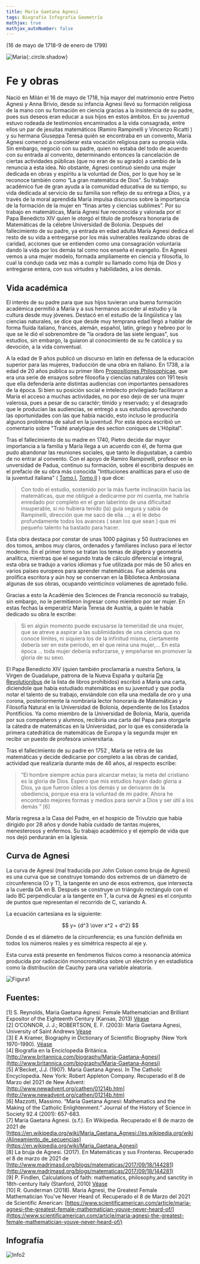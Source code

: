 ```yaml
---
title: María Gaetana Agnesi
tags: Biografía Infografía Geometría
mathjax: true
mathjax_autoNumber: false
---
```


(16 de mayo de 1718-9 de enero de 1799)

![Maria](https://raw.githubusercontent.com/A-C-C-Guadalupe-Ortiz-De-Landazuri/Blog/master/infografias/Agnesi/Retrato.png){:.circle.shadow}

# Fe y obras

Nació en Milán el 16 de mayo de 1718, hija mayor del matrimonio entre Pietro Agnesi y Anna Brivio, desde su infancia Agnesi llevó su formación religiosa de la mano con su formación en ciencia gracias a la insistencia de su padre, pues sus deseos eran educar a sus hijos en estos ámbitos. En su juventud estuvo rodeada de testimonios encaminados a la vida consagrada, entre ellos un par de jesuitas matemáticos (Ramiro Rampinelli y Vincenzo Ricatti ) y su hermana Giuseppa Teresa quién se encontraba en un convento, María Agnesi comenzó a considerar esta vocación religiosa para su propia vida. Sin embargo, negoció con su padre, quien no estaba del todo de acuerdo con su entrada al convento, determinando entonces la cancelación de ciertas actividades públicas (que no eran de su agrado) a cambio de la renuncia a esta idea.
No obstante, Agnesi continuó siendo una mujer dedicada en obras y espíritu a la voluntad de Dios, por lo que hoy se le reconoce también como “La gran matemática de Dios”. Su trabajo académico fue de gran ayuda a la comunidad educativa de su tiempo,  su vida dedicada al servicio de su familia son reflejo de su entrega a Dios, y a través de la moral aprendida María impulsa discursos sobre la importancia de la formación de la mujer en “finas artes y ciencias sublimes”.
Por su trabajo en matemáticas, María Agnesi fue reconocida y valorada por el Papa Benedicto XIV quien le otorgó el título de profesora honoraria de Matemáticas de la célebre Universidad de Bolonia.
Después del fallecimiento de su padre, ya entrada en edad adulta María Agnesi dedica el resto de su vida a entregarse por los más vulnerables realizando obras de caridad, acciones que se entienden como una consagración voluntaria dando la vida por los demás tal como nos enseña el evangelio.
En Agnesi vemos a una mujer modelo, formada ampliamente en ciencia y filosofía, lo cual la condujo cada vez más a cumplir su llamado como hija de Dios y entregarse entera, con sus virtudes y habilidades, a los demás.

## Vida académica

El interés de su padre para que sus hijos tuvieran una buena formación académica permitió a María y a sus hermanos acceder al estudio y la cultura desde muy jóvenes. Destacó en el estudio de la lingüística y las ciencias naturales, se dice que desde muy temprana edad llegó a hablar de forma fluida italiano, francés, alemán, español, latín, griego y hebreo por lo que se le dió el sobrenombre de "la oradora de las siete lenguas", sus estudios, sin embargo, la guiaron al conocimiento de su fe católica y su devoción, a la vida conventual. 

A la edad de 9 años publicó un discurso en latín en defensa de la educación superior para las mujeres, traducción de una obra en italiano. En 1738, a la edad de 20 años publica su primer libro [Propositiones Philosophicae](https://books.google.com.mx/books?id=JGnBZg_z890C&pg=PP5&lpg=PP5&dq=Propositiones+philosophicae+/+quas+crebris+disputationibus+domi+habitis+coram+clarissimis+viris+explicabat&source=bl&ots=su1pi1MY7u&sig=ACfU3U3dhmc7sKgj6gJxafBj-aQLpxssDA&hl=en&sa=X&ved=2ahUKEwi3vb7PgKLvAhUJQK0KHd-jC80Q6AEwBXoECAcQAw#v=onepage&q&f=false), que era una serie de ensayos sobre filosofía y ciencias naturales con 191 tesis que ella defendería ante distintas audiencias con importantes pensadores de la época. Si bien su posición social e intelecto privilegiado facilitaron a María el acceso a muchas actividades, no por eso dejo de ser una mujer valerosa, pues a pesar de su caractér; tímido y reservado; y el desagrado que le producían las audiencias, se entregó a sus estudios aprovechando las oportunidades con las que había nacido, esto incluso le produciría algunos problemas de salud en la juventud. Por esta época escribió un comentario sobre "Traité analytique des section coniques de L'Hôpital". 

Tras el fallecimiento de su madre en 1740, Pietro decide dar mayor importancia a la familia y María llega a un acuerdo con él, de forma que pudo abandonar las reuniones sociales, que tanto le disgustaban, a cambio de no entrar al convento. Con el apoyo de Ramiro Rampinelli, profesor en la unversidad de Padua, continuo su formación, sobre él escribiría después en el prefacio de su obra más conocida "Intituciones analíticas para el uso de la juventud italiana" ( [Tomo I](https://archive.org/details/BUSA298_183), [Tomo II](https://archive.org/details/A298184) ) que dice:

>Con todo el estudio, sostenido por la más fuerte inclinación hacia las matemáticas, que me obligué a dedicarme por mi cuenta, me habría enredado por completo en el gran laberinto de una dificultad insuperable, si no hubiera tenido (la) guía segura y sabia de Rampinelli, dirección que me sacó de ella ...; a él le debo profundamente todos los avances ( sean los que sean ) que mi pequeño talento ha bastado para hacer.

Esta obra destaca por constar de unas 1000 páginas y 50 ilustraciones en dos tomos, ambos muy claros, ordenados y familiares incluso para el lector moderno. En el primer tomo se tratan los temas de álgebra y geometría analítica, mientras que el segundo trata de cálculo diferencial e integral, esta obra se tradujo a varios idiomas y fue utilizada por más de 50 años en varios países europeos para aprender matemáticas. Fue además una prolífica escritora y aún hoy se conservan en la Biblioteca Ambrosiana algunas de sus obras, ocupando veinticínco volúmenes de apretado folio.

Gracias a esto la Académie des Sciences de Francia reconoció su trabajo, sin embargo, no le permitieron ingresar como miembro por ser mujer. En estas fechas la emperatriz María Teresa de Austria, a quién le había dedicado su obra le escribe:

>Si en algún momento puede excusarse la temeridad de una mujer, que se atreve a aspirar a las sublimidades de una ciencia que no conoce límites, ni siquiera los de la infinitud misma, ciertamente debería ser en este período, en el que reina una mujer,… En esta época … toda mujer debería esforzarse, y empeñarse en promover la gloria de su sexo.

El Papa Benedicto XIV (quien también proclamaría a nuestra Señora, la Virgen de Guadalupe, patrona de la Nueva España y quitaría [De Revolutionibus](https://archive.org/details/nicolaicopernici00cope_0) de la lista de libros prohibidos) escribió a María una carta, diciendole que había estudiado matemáticas en su juventud y que podía notar el talento de su trabajo, enviándole con ella una medalla de oro y una corona, posteriormente la nombraría lector honoraría de Matemáticas y Filosofía Natural en la Universidad de Bolonia, dependiente de los Estados Pontificios. Ya como miembro de la Universidad de Bolonia, María, querida por sus compañeros y alumnos, recibiría una carta del Papa para otorgarle la cátedra de matemáticas en la Universidad, por lo que es considerada la primera catedrática de matemáticas de Europa y la segunda mujer en recibir un puesto de profesora universitaria.

Tras el fallecimiento de su padre en 1752 , María se retira de las matemáticas y decide dedicarse por completo a las obras de caridad, actividad que realizaría durante más de 46 años, al respecto escribe:
>“El hombre siempre actúa para alcanzar metas; la meta del cristiano es la gloria de Dios. Espero que mis estudios hayan dado gloria a Dios, ya que fueron útiles a los demás y se derivaron de la obediencia, porque esa era la voluntad de mi padre. Ahora he encontrado mejores formas y medios para servir a Dios y ser útil a los demás ” [6]

María regresa a la Casa del Padre, en el hospicio de Trivulzio que había dirigido por 28 años y donde había cuidado de tantas mujeres, menesterosos y enfermos. Su trabajo académico y el ejemplo de vida que nos dejó perdurarán en la Iglesia.


## Curva de Agnesi

La curva de Agnesi (mal traducida por John Colson como bruja de Agnesi) es una curva que se construye tomando dos extremos de un diámetro de circunferencia (O y T), la tangente en uno de esos extremos, que intersecta a la cuerda OA en B. Después se construye un triángulo rectángulo  con el lado BC perpendicular a la tangente en T, la curva de Agnesi es el conjunto de puntos que representan el recorrido de C, variando A.

La ecuación cartesiana es la siguiente: 

$$ y= {d^3 \over x^2 + d^2} $$

Donde d es el diámetro de la circunferencia; es una función definida en todos los números reales y es simétrica respecto al eje y.

Esta curva está presente en fenómenos físicos como a resonancia atómica producida por radicación monocromática sobre un electrón y en estadística como la distribución de Cauchy para una variable aleatoria.

![Figura1](https://raw.githubusercontent.com/A-C-C-Guadalupe-Ortiz-De-Landazuri/Blog/master/infografias/Agnesi/CurvadeAgnesi.jpeg)

## Fuentes:
[1] S. Reynolds, Maria Gaetana Agnesi: Female Mathematician and Brilliant Expositor of the Eighteenth Century (Kansas, 2013) [Véase](https://home.adelphi.edu/~bradley/HOMSIGMAA/agnesi.pdf)   
[2] O’CONNOR, J. J.; ROBERTSON, E. F. (2003): María Gaetana Agnesi, University of Saint Andrews [Véase](https://home.adelphi.edu/~bradley/HOMSIGMAA/agnesi.pdf)  
[3] E A Kramer, Biography in Dictionary of Scientific Biography (New York 1970-1990).  [Véase](https://mathshistory.st-andrews.ac.uk/DSB/Agnesi.pdf )  
[4] Biografía en la Enciclopedia Británica. [http://www.britannica.com/biography/Maria-Gaetana-Agnesi](http://www.britannica.com/biography/Maria-Gaetana-Agnesi)  
[5] A'Becket, J.J. (1907). Maria Gaetana Agnesi. In The Catholic Encyclopedia. New York: Robert Appleton Company. Recuperado el 8 de Marzo del 2021 de New Advent: [http://www.newadvent.org/cathen/01214b.htm](http://www.newadvent.org/cathen/01214b.htm)  
[6] Mazzotti, Massimo. “Maria Gaetana Agnesi: Mathematics and the Making of the Catholic Enlightenment.” Journal of the History of Science in Society 92.4 (2001): 657-683.  
[7] María Gaetana Agnesi. (s.f.). En Wikipedia. Recuperado el 8 de marzo de 2021 de [https://en.wikipedia.org/wiki/Maria_Gaetana_Agnesi://es.wikipedia.org/wiki/Alineamiento_de_secuencias](https://en.wikipedia.org/wiki/Maria_Gaetana_Agnesi)  
[8] La bruja de Agnesi. (2017). En Matemáticas y sus Fronteras. Recuperado el 8 de marzo de 2021 de [http://www.madrimasd.org/blogs/matematicas/2017/09/18/144281](http://www.madrimasd.org/blogs/matematicas/2017/09/18/144281)  
[9] P. Findlen, Calculations of faith: mathematics, philosophy,and sanctity in 18th-century Italy (Stanford, 2010) [Véase](https://reader.elsevier.com/reader/sd/pii/S0315086010000315?token=C01F376DB2CA06E6AF10875392585C0E4DB6AD488D21B865543C99EEB24974025C99CEC346B47ADF12C78D0E94B88949)     
[10] R. Gunderman (2018). Maria Agnesi, the Greatest Female Mathematician You've Never Heard of. Recuperado el 8 de Marzo del 2021 de Scientific American: [https://www.scientificamerican.com/article/maria-agnesi-the-greatest-female-mathematician-youve-never-heard-of/](https://www.scientificamerican.com/article/maria-agnesi-the-greatest-female-mathematician-youve-never-heard-of/)

## Infografía

![Info2](https://raw.githubusercontent.com/A-C-C-Guadalupe-Ortiz-De-Landazuri/Blog/master/infografias/poster2.png)
